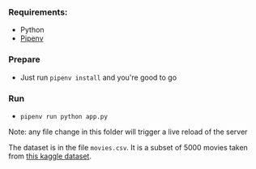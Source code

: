 ### Requirements:

- Python
- [Pipenv](https://pypi.org/project/pipenv/)

### Prepare

- Just run `pipenv install` and you're good to go

### Run

- `pipenv run python app.py`

Note: any file change in this folder will trigger a live reload of the server

The dataset is in the file `movies.csv`. It is a subset of 5000 movies taken from [this kaggle dataset](https://www.kaggle.com/rounakbanik/the-movies-dataset/version/7?select=movies_metadata.csv).
